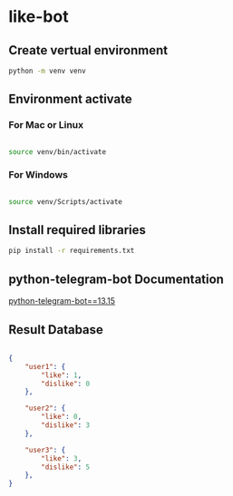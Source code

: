 # like-bot

## Create vertual environment

```bash
python -m venv venv
```

## Environment activate

### For Mac or Linux

```bash

source venv/bin/activate
```

### For Windows

```bash

source venv/Scripts/activate
```

## Install required libraries

```bash
pip install -r requirements.txt
```

## python-telegram-bot Documentation

[python-telegram-bot==13.15](https://docs.python-telegram-bot.org/en/v13.15/)

## Result Database

```json

{
    "user1": {
        "like": 1,
        "dislike": 0
    },

    "user2": {
        "like": 0,
        "dislike": 3
    },

    "user3": {
        "like": 3,
        "dislike": 5
    },
}
```
